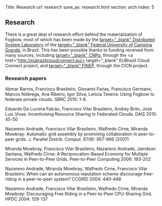 Title: Research
url: research
save_as: research.html
section: arch
index: 5

## Research

There is a great deal of research effort behind the materialization of Fogbow, most of which has been made by the <a href="http://lsd.ufcg.edu.br/"> target="_blank" Distributed System Laboratory</a> of the <a href="http://www.ufcg.edu.br/"> target="_blank" Federal University of Campina Grande</a>, in Brazil. This has been possible thanks to funding received from many sources, including <a href="http://www.cnpq.br"> target="_blank" CNPq</a>, through the <a href="http://eubrazilcloudconnect.eu/> target="_blank" EUBrazil Cloud Connect project</a>, and <a href="http://www.finep.gov.br"> target="_blank" FINEP</a>, through the CICN project.

### Research papers

Abmar Barros, Francisco Brasileiro, Giovanni Farias, Francisco Germano, Marcos Nóbrega, Ana Ribeiro, Igor Silva, Letícia Texeira: Using Fogbow to federate private clouds. SBRC 2015: 1-8.

Eduardo De Lucena Falcão, Francisco Vilar Brasileiro, Andrey Brito, José Luis Vivas: Incentivising Resource Sharing in Federated Clouds. DAIS 2015: 45-50

Nazareno Andrade, Francisco Vilar Brasileiro, Walfredo Cirne, Miranda Mowbray: Automatic grid assembly by promoting collaboration in peer-to-peer grids. J. Parallel Distrib. Comput. 67(8): 957-966 (2007)

Miranda Mowbray, Francisco Vilar Brasileiro, Nazareno Andrade, Jaindson Santana, Walfredo Cirne: A Reciprocation-Based Economy for Multiple Services in Peer-to-Peer Grids. Peer-to-Peer Computing 2006: 193-202

Nazareno Andrade, Miranda Mowbray, Walfredo Cirne, Francisco Vilar Brasileiro: When can an autonomous reputation scheme discourage free-riding in a peer-to-peer system? CCGRID 2004: 440-448

Nazareno Andrade, Francisco Vilar Brasileiro, Walfredo Cirne, Miranda Mowbray: Discouraging Free Riding in a Peer-to-Peer CPU-Sharing Grid. HPDC 2004: 129-137
